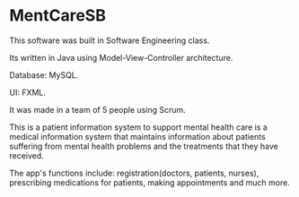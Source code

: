# MentCareSB
This software was built in Software Engineering class.   

Its written in Java using Model-View-Controller architecture. 

Database: MySQL. 

UI: FXML. 

It was made in a team of 5 people using Scrum. 

This is a patient information system to support mental health care is a medical information system that maintains information about patients suffering from mental health problems and the treatments that they have received.   

The app's functions include: registration(doctors, patients, nurses), prescribing medications for patients, making appointments and much more.
